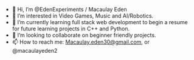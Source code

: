 - 👋 Hi, I’m @EdenExperiments /  Macaulay Eden
- 👀 I’m interested in Video Games, Music and AI/Robotics.
- 🌱 I’m currently learning full stack web development to begin a resume for future learning projects in C++ and Python.
- 💞️ I’m looking to collaborate on beginner friendly projects.
- 📫 How to reach me: Macaulay.eden30@gmail.com, or @macaulayeden2

<!---
EdenExperiments/EdenExperiments is a ✨ special ✨ repository because its `README.md` (this file) appears on your GitHub profile.
You can click the Preview link to take a look at your changes.
--->
